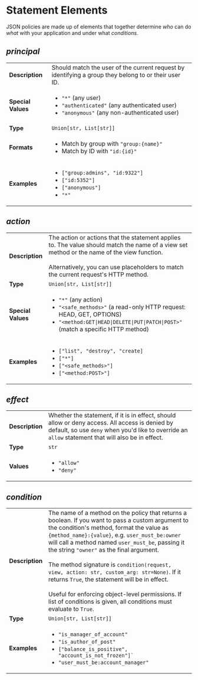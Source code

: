 # Statement Elements

JSON policies are made up of elements that together determine *who* can do *what* with your application and under what *conditions*.

## *principal*

<table>
    <tr>
        <td><b>Description</b></td>
        <td>
            Should match the user of the current request by identifying a group they belong to or their user ID.
        </td>
    </tr>
    <tr>
        <td><b>Special Values</b></td>
        <td>
            <ul>
                <li>
                    <code>"*"</code> (any user)
                </li>
                <li>
                    <code>"authenticated"</code> (any authenticated user)
                </li>
                <li>
                    <code>"anonymous"</code> (any non-authenticated user)
                </li>
            </ul>
        </td>
    </tr>
    <tr>
        <td><b>Type</b></td>
        <td> <code>Union[str, List[str]]</code> </td>
    </tr>
    <tr>
        <td><b>Formats</b></td>
        <td>
            <ul>
                <li>
                   Match by group with <code>"group:{name}"</code>
                </li>
                <li>
                   Match by ID with <code>"id:{id}" </code>
                </li>
            </ul>      
        </td>
    </tr>
    <tr>
        <td><b>Examples</b></td>
        <td>
            <ul>
                <li>
                   <code>["group:admins", "id:9322"]</code>
                </li>
                <li>
                   <code>["id:5352"]</code>
                </li>
                <li>
                    <code>["anonymous"]</code> 
                </li>
                <li>
                    <code>"*"</code>
                </li>
            </ul>
        </td>
    </tr>
</table>


## *action*

<table>
    <tr>
        <td><b>Description</b></td>
        <td>
         The action or actions that the statement applies to. The value should match the name of a view set method or the name of the view function. <br><br> Alternatively, you can use placeholders to match the current request's HTTP method.
        </td>
    </tr>
    <tr>
        <td><b>Type</b></td>
        <td><code>Union[str, List[str]]</code></td>
    </tr>
    <tr>
        <td><b>Special Values</b></td>
        <td>
            <ul>
                <li>
                    <code>"*"</code> (any action)
                </li>
                <li>
                    <code>"&lt;safe_methods&gt;"</code> (a read-only HTTP request: HEAD, GET, OPTIONS)
                </li>
                <li>
                    <code>"&lt;method:GET|HEAD|DELETE|PUT|PATCH|POST&gt;"</code> (match a specific HTTP method)
                </li>
            </ul>
        </td>
    </tr>
    <tr>
        <td><b>Examples</b></td>
        <td>
            <ul>
                <li>
                    <code>["list", "destroy", "create]</code>
                </li>
                <li>
                    <code>["*"]</code> 
                </li>
                <li>
                    <code>["&lt;safe_methods&gt;"]</code> <br>
                </li>
                <li>
                     <code>["&lt;method:POST&gt;"]</code>
                </li>
            </ul>
        </td>
    </tr>
</table>


## *effect*

<table>
    <tr>
        <td><b>Description</b></td>
        <td>
        Whether the statement, if it is in effect, should allow or deny access. All access is denied by default, so use <code>deny</code> when you'd like to override an <code>allow</code> statement that will also be in effect.
        </td>
    </tr>
    <tr>
        <td><b>Type</b></td>
        <td><code>str</code></td>
    </tr>
    <tr>
        <td><b>Values</b></td>
        <td>
            <ul>
                <li>
                   <code>"allow"</code>
                </li>
                <li>
                   <code>"deny"</code>
                </li>
            </ul>
        </td>
    </tr>
</table>


## *condition*

<table>
    <tr>
        <td><b>Description</b></td>
        <td>
        The name of a method on the policy that returns a boolean. If you want to pass a custom argument to the condition's method, format the value as <code>{method_name}:{value}</code>, e.g. <code>user_must_be:owner</code> will call a method named <code>user_must_be</code>, passing it the string <code>"owner"</code> as the final argument.
        <br><br>
         The method signature is <code>condition(request, view, action: str, custom_arg: str=None)</code>. If it returns <code>True</code>, the statement will be in effect.
         <br><br>
         Useful for enforcing object-level permissions. If list of conditions is given, all conditions must evaluate to <code>True</code>.
        </td>
    </tr>
    <tr>
        <td><b>Type</b></td>
        <td><code>Union[str, List[str]]</code></td>
    </tr>
    <tr>
        <td><b>Examples</b></td>
        <td>
            <ul>
                <li>
                   <code>"is_manager_of_account"</code> 
                </li>
                <li>
                   <code>"is_author_of_post"</code>
                </li>
                <li>
                    <code>["balance_is_positive", "account_is_not_frozen"]`</code>
                </li>
                <li>
                    <code>"user_must_be:account_manager"</code>
                </li>
            </ul>
        </td>
    </tr>
</table>